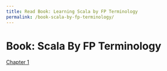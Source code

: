 ```yaml
---
title: Read Book: Learning Scala by FP Terminology
permalink: /book-scala-by-fp-terminology/
---
```


# Book: Scala By FP Terminology

[Chapter 1](/scala-by-fp-terminology-introduction/)